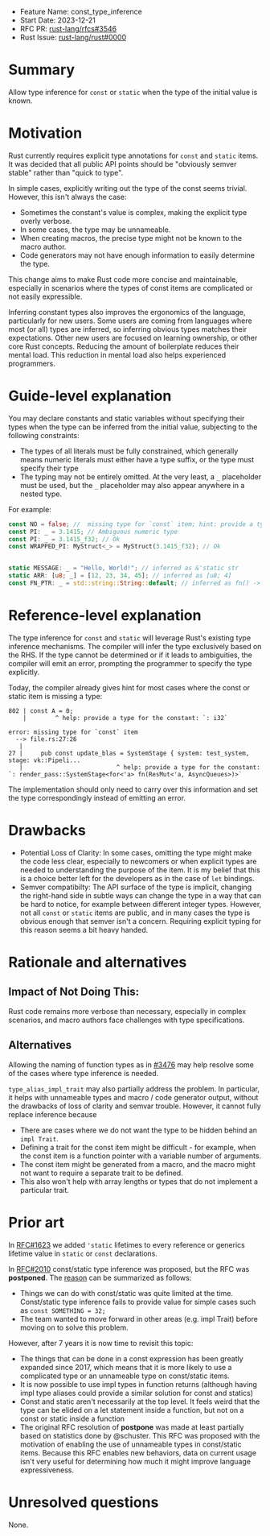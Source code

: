 - Feature Name: const_type_inference
- Start Date: 2023-12-21
- RFC PR: [rust-lang/rfcs#3546](https://github.com/rust-lang/rfcs/pull/3546)
- Rust Issue: [rust-lang/rust#0000](https://github.com/rust-lang/rust/issues/0000)

# Summary
[summary]: #summary

Allow type inference for `const` or `static` when the type of the initial value is known.

# Motivation
[motivation]: #motivation

Rust currently requires explicit type annotations for `const` and `static` items.
It was decided that all public API points should be "obviously semver stable" rather than "quick to type".


In simple cases, explicitly writing out
the type of the const seems trivial. However, this isn't always the case:

- Sometimes the constant's value is complex, making the explicit type overly verbose.
- In some cases, the type may be unnameable.
- When creating macros, the precise type might not be known to the macro author.
- Code generators may not have enough information to easily determine the type.

This change aims to make Rust code more concise and maintainable, especially in scenarios where the types of
const items are complicated or not easily expressible.

Inferring constant types also improves the ergonomics of the language, particularly for new users. Some users are
coming from languages where most (or all) types are inferred, so inferring obvious types matches their
expectations. Other new users are focused on learning ownership, or other core Rust concepts. Reducing the
amount of boilerplate reduces their mental load. This reduction in mental load also helps experienced programmers.


# Guide-level explanation
[guide-level-explanation]: #guide-level-explanation

You may declare constants and static variables without specifying their types when the type can be inferred
from the initial value, subjecting to the following constraints:
- The types of all literals must be fully constrained, which generally means numeric literals must either
  have a type suffix, or the type must specify their type
- The typing may not be entirely omitted. At the very least, a `_` placeholder must be used, but the `_` placeholder
  may also appear anywhere in a nested type.

For example:

```rs
const NO = false; //  missing type for `const` item; hint: provide a type or add `_` placeholder
const PI: _ = 3.1415; // Ambiguous numeric type
const PI: _ = 3.1415_f32; // Ok
const WRAPPED_PI: MyStruct<_> = MyStruct(3.1415_f32); // Ok


static MESSAGE: _ = "Hello, World!"; // inferred as &'static str
static ARR: [u8; _] = [12, 23, 34, 45]; // inferred as [u8; 4]
const FN_PTR: _ = std::string::String::default; // inferred as fn() -> String
```

# Reference-level explanation
[reference-level-explanation]: #reference-level-explanation


The type inference for `const` and `static` will leverage Rust's existing type inference mechanisms. The compiler will infer the type exclusively based on the RHS. If the type cannot be determined or if it leads to ambiguities, the compiler will emit an error, prompting the programmer to specify the type explicitly.


Today, the compiler already gives hint for most cases where the const or static item is missing a type:

```
802 | const A = 0;
    |        ^ help: provide a type for the constant: `: i32`
```


```
error: missing type for `const` item                                                     
  --> file.rs:27:26
   |
27 |     pub const update_blas = SystemStage { system: test_system, stage: vk::Pipeli... 
   |                          ^ help: provide a type for the constant: `: render_pass::SystemStage<for<'a> fn(ResMut<'a, AsyncQueues>)>`
```

The implementation should only need to carry over this information and set the type correspondingly
instead of emitting an error.


# Drawbacks
[drawbacks]: #drawbacks

- Potential Loss of Clarity: In some cases, omitting the type might make the code less clear,
  especially to newcomers or when explicit types are needed to understanding the purpose of the item.
  It is my belief that this is a choice better left for the developers as in the case of `let` bindings.
- Semver compatibilty: The API surface of the type is implicit, changing the right-hand side in subtle ways can change the type in a way that can be hard to notice, for example between different integer types. 
  However, not all `const` or `static` items are public, and in many cases the type is obvious enough that semver isn't a concern. Requiring explicit typing for this reason seems a bit heavy handed.


# Rationale and alternatives
[rationale-and-alternatives]: #rationale-and-alternatives

## Impact of Not Doing This:

Rust code remains more verbose than necessary, especially in complex scenarios, and macro authors face challenges with type specifications.

## Alternatives

Allowing the naming of function types as in [#3476](https://github.com/rust-lang/rfcs/pull/3476) may help resolve some of the cases where type inference is needed.

`type_alias_impl_trait` may also partially address the problem. In particular, it helps with unnameable types
and macro / code generator output, without the drawbacks of loss of clarity and semvar trouble.
However, it cannot fully replace inference because
- There are cases where we do not want the type to be hidden behind an `impl Trait`.
- Defining a trait for the const item might be difficult - for example, when the
  const item is a function pointer with a variable number of arguments.
- The const item might be generated from a macro, and the macro might not
  want to require a separate trait to be defined.
- This also won't help with array lengths or types that do not implement a particular trait.

# Prior art
[prior-art]: #prior-art

In [RFC#1623](https://github.com/rust-lang/rfcs/pull/1623) we added `'static` lifetimes to every reference or generics lifetime value in `static` or `const` declarations.

In [RFC#2010](https://github.com/rust-lang/rfcs/pull/2010) const/static type inference
was proposed, but the RFC was **postponed**. The [reason](https://github.com/rust-lang/rfcs/pull/2010#issuecomment-325827854) can be summarized as follows:

- Things we can do with const/static was quite limited at the time.
Const/static type inference fails to provide value for simple cases such as `const SOMETHING = 32;`
- The team wanted to move forward in other areas (e.g. impl Trait) before moving on to solve this problem.

However, after 7 years it is now time to revisit this topic:

- The things that can be done in a const expression has been greatly expanded since
  2017, which means that it is more likely to use a complicated type or an unnameable type on const/static items.
- It is now possible to use impl types in function returns (although having impl type aliases could provide a similar solution for const and statics)
- Const and static aren't necessarily at the top level. It feels weird that the type can be elided on a let statement inside a function, but not on a const or static inside a function
- The original RFC resolution of **postpone** was made at least partially based on
  statistics done by @schuster. This RFC was proposed with the motivation of enabling the use
  of unnameable types in const/static items. Because this RFC enables new behaviors,
  data on current usage isn't very useful for determining how much it might improve language
  expressiveness.



# Unresolved questions
[unresolved-questions]: #unresolved-questions

None.
